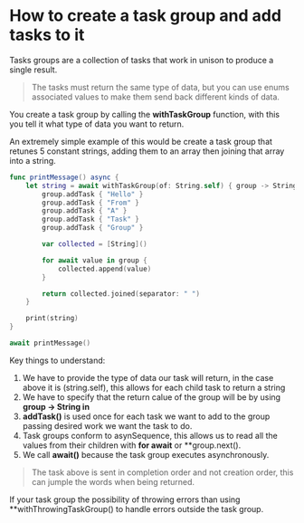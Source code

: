 # How to create a task group and add tasks to it

Tasks groups are a collection of tasks that work in unison to produce a single result. 
> The tasks must return the same type of data, but you can use enums associated values to make them send back different kinds of data.


You create a task group by calling the **withTaskGroup** function, with this you tell it what type of data you want to return. 

An extremely simple example of this would be create a task group that retunes 5 constant strings, adding them to an array then joining that array into a 
string.

``` swift
func printMessage() async {
    let string = await withTaskGroup(of: String.self) { group -> String in
        group.addTask { "Hello" }
        group.addTask { "From" }
        group.addTask { "A" }
        group.addTask { "Task" }
        group.addTask { "Group" }

        var collected = [String]()

        for await value in group {
            collected.append(value)
        }

        return collected.joined(separator: " ")
    }

    print(string)
}

await printMessage()
```
Key things to understand:

1. We have to provide the type of data our task will return, in the case above it is (string.self), this allows for each child task to return a string
2. We have to specify that the return calue of the group will be by using **group -> String in**
3. **addTask()** is used once for each task we want to add to the group passing desired work we want the task to do.
4. Task groups conform to asynSequence, this allows us to read all the values from their children with **for await** or **group.next().
5. We call **await()** because the task group executes asynchronously. 

> The task above is sent in completion order and not creation order, this can jumple the words when being returned.  

If your task group the possibility of throwing errors than using **withThrowingTaskGroup() to handle errors outside the task group.




